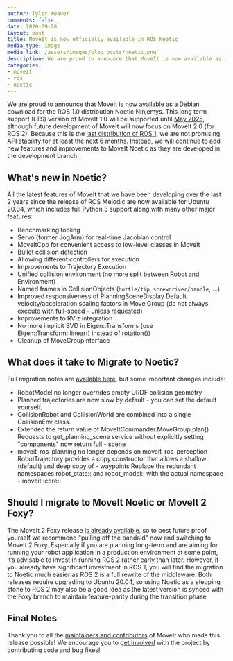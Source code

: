 ```yaml
---
author: Tyler Weaver
comments: false
date: 2020-09-28
layout: post
title: MoveIt is now officially available in ROS Noetic
media_type: image
media_link: /assets/images/blog_posts/noetic.png
description: We are proud to announce that MoveIt is now available as an official package for the latest, and last version of ROS 1.0, ROS Noetic.
categories:
- moveit
- ros
- noetic
---
```


We are proud to announce that MoveIt is now available as a Debian download for the ROS 1.0 distribution Noetic Ninjemys. This long term support (LTS) version of MoveIt 1.0 will be supported until [May 2025](http://wiki.ros.org/Distributions), although future development of MoveIt will now focus on MoveIt 2.0 (for ROS 2). Because this is the [last distribution of ROS 1](https://www.openrobotics.org/blog/2020/5/23/noetic-ninjemys-the-last-official-ros-1-release), we are not promising API stability for at least the next 6 months. Instead, we will continue to add new features and improvements to MoveIt Noetic as they are developed in the development branch.

## What's new in Noetic?

All the latest features of MoveIt that we have been developing over the last 2 years since the release of ROS Melodic are now available for Ubuntu 20.04, which includes full Python 3 support along with many other major features:

- Benchmarking tooling
- Servo (former JogArm) for real-time Jacobian control
- MoveItCpp for convenient access to low-level classes in MoveIt
- Bullet collision detection
- Allowing different controllers for execution
- Improvements to Trajectory Execution
- Unified collision environment (no more split between Robot and Environment)
- Named frames in CollisionObjects (`bottle/tip`, `screwdriver/handle`, …)
- Improved responsiveness of PlanningSceneDisplay
Default velocity/acceleration scaling factors in Move Group (do not always execute with full-speed - unless requested)
- Improvements to RViz integration
- No more implicit SVD in Eigen::Transforms (use Eigen::Transform::linear() instead of rotation())
- Cleanup of MoveGroupInterface

## What does it take to Migrate to Noetic?

Full migration notes are [available here](https://github.com/moveit/moveit/blob/master/MIGRATION.md), but some important changes include:

- RobotModel no longer overrides empty URDF collision geometry
- Planned trajectories are now slow by default - you can set the default yourself.
- CollisionRobot and CollisionWorld are combined into a single CollisionEnv class.
- Extended the return value of MoveItCommander.MoveGroup.plan()
Requests to get_planning_scene service without explicitly setting "components" now return full - scene
- moveit_ros_planning no longer depends on moveit_ros_perception
RobotTrajectory provides a copy constructor that allows a shallow (default) and deep copy of - waypoints
Replace the redundant namespaces robot_state:: and robot_model:: with the actual namespace - moveit::core::

## Should I migrate to MoveIt Noetic or MoveIt 2 Foxy?

The MoveIt 2 Foxy release [is already available](https://moveit.ros.org/moveit2/ros2/foxy/release/2020/09/04/moveit2-foxy-release.html), so to best future proof yourself we recommend "pulling off the bandaid" now and switching to MoveIt 2 Foxy. Especially if you are planning long-term and are aiming for running your robot application in a production environment at some point, it’s advisable to invest in running ROS 2 rather early than later. However, if you already have significant investment in ROS 1, you will find the migration to Noetic much easier as ROS 2 is a full rewrite of the middleware. Both releases require upgrading to Ubuntu 20.04, so using Noetic as a stepping stone to ROS 2 may also be a good idea as the latest version is synced with the Foxy branch to maintain feature-parity during the transition phase

## Final Notes

Thank you to all the [maintainers and contributors](https://moveit.ros.org/about/) of MoveIt who made this release possible! We encourage you to [get involved](https://moveit.ros.org/documentation/contributing/) with the project by contributing code and bug fixes!
